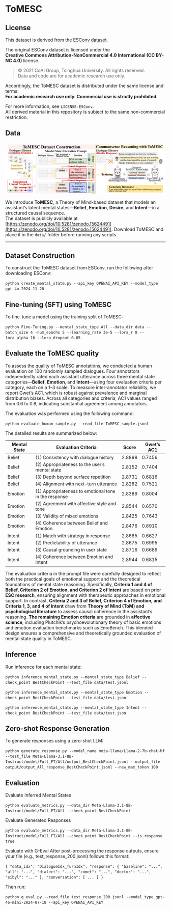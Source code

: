 # ToMESC

## License

This dataset is derived from the [ESConv dataset](https://github.com/thu-coai/Emotional-Support-Conversation).  
  
The original ESConv dataset is licensed under the  
**Creative Commons Attribution-NonCommercial 4.0 International (CC BY-NC 4.0)** license.  
> © 2021 CoAI Group, Tsinghua University. All rights reserved.  
> Data and code are for academic research use only.

Accordingly, the ToMESC dataset is distributed under the same license and terms:  
**For academic research use only. Commercial use is strictly prohibited.**

For more information, see `LICENSE-ESConv`.  
All derived material in this repository is subject to the same non-commercial restriction.


## Data

<img src='ToMESC.png' width='1000'>

We introduce **ToMESC**, a Theory of Mind-based dataset that models an assistant’s latent mental states—**Belief**, **Emotion**, **Desire**, and **Intent**—in a structured causal sequence.  
The dataset is publicly available at [https://zenodo.org/doi/10.5281/zenodo.15624491](https://zenodo.org/doi/10.5281/zenodo.15624491).
Download ToMESC and place it in the `data/` folder before running any scripts.

---

## Dataset Construction

To construct the ToMESC dataset from ESConv, run the following after downloading ESConv:

  `python create_mental_state.py --api_key OPENAI_API_KEY --model_type gpt-4o-2024-11-20`

## Fine-tuning (SFT) using ToMESC

To fine-tune a model using the training split of ToMESC:

  `python Fine-Tuning.py --mental_state_type All --data_dir data --batch_size 4 -num_epochs 5 --learning_rate 3e-5 --lora_r 8 --lora_alpha 16 --lora_dropout 0.05`

## Evaluate the ToMESC quality

To assess the quality of ToMESC annotations, we conducted a human evaluation on 100 randomly sampled dialogues. Four annotators independently rated each assistant utterance across three mental state categories—**Belief**, **Emotion**, and **Intent**—using four evaluation criteria per category, each on a 1–3 scale. To measure inter-annotator reliability, we report Gwet’s AC1, which is robust against prevalence and marginal distribution biases. Across all categories and criteria, AC1 values ranged from 0.6 to 0.8, indicating substantial agreement among annotators.

The evaluation was performed using the following command:

 `python evaluate_human_sample.py --read_file ToMESC_sample.jsonl`

The detailed results are summarized below:

| Mental State | Evaluation Criteria | Score | Gwet’s AC1 |
|--------------|---------------------|-------|------------|
| Belief | (1) Consistency with dialogue history | 2.8898 | 0.7456 |
| Belief | (2) Appropriateness to the user’s mental state | 2.8152 | 0.7404 |
| Belief | (3) Depth beyond surface repetition | 2.8731 | 0.6816 |
| Belief | (4) Alignment with next-turn utterance | 2.8282 | 0.7521 |
| Emotion | (1) Appropriateness to emotional tone in the response | 2.8389 | 0.8004 |
| Emotion | (2) Agreement with affective style and tone | 2.8544 | 0.6570 |
| Emotion | (3) Validity of mixed emotions | 2.8425 | 0.7643 |
| Emotion | (4) Coherence between Belief and Emotion | 2.8476 | 0.6910 |
| Intent | (1) Match with strategy in response | 2.8665 | 0.6627 |
| Intent | (2) Predictability of utterance | 2.8675 | 0.6995 |
| Intent | (3) Causal grounding in user state | 2.8716 | 0.6689 |
| Intent | (4) Coherence between Emotion and Intent | 2.8944 | 0.6815 |

The evaluation criteria in the prompt file were carefully designed to reflect both the practical goals of emotional support and the theoretical foundations of mental state reasoning. Specifically, **Criteria 1 and 4 of Belief, Criterion 2 of Emotion, and Criterion 2 of Intent** are based on prior **ESC research**, ensuring alignment with therapeutic approaches in emotional support. In contrast, **Criteria 2 and 3 of Belief, Criterion 4 of Emotion, and Criteria 1, 3, and 4 of Intent** draw from **Theory of Mind (ToM) and psychological literature** to assess causal coherence in the assistant’s reasoning. **The remaining Emotion criteria** are grounded in **affective science**, including Plutchik’s psychoevolutionary theory of basic emotions and emotion evaluation benchmarks such as EmoBench. This blended design ensures a comprehensive and theoretically grounded evaluation of mental state quality in ToMESC.


## Inference

Run inference for each mental state:

  `python inference_mental_state.py --mental_state_type Belief --check_point BestCheckPoint --test_file data/test.jsonl`

  
  `python inference_mental_state.py --mental_state_type Emotion --check_point BestCheckPoint --test_file data/test.json`

  
  `python inference_mental_state.py --mental_state_type Intent --check_point BestCheckPoint --test_file data/test.json`

## Zero-shot Response Generation

To generate responses using a zero-shot LLM:

  `python generate_response.py --model_name meta-llama/Llama-2-7b-chat-hf --test_file Meta-Llama-3.1-8B-Instruct/model/Full_FT/All/output_BestCheckPoint.jsonl --output_file output/output_All_response_BestCheckPoint.jsonl --new_max_token 100`

## Evaluation

Evaluate Inferred Mental States

  `python evaluate_metrics.py --data_dir Meta-Llama-3.1-8B-Instruct/model/Full_FT/All --check_point BestCheckPoint`

Evaluate Generated Responses

  `python evaluate_metrics.py --data_dir Meta-Llama-3.1-8B-Instruct/model/Full_FT/All --check_point BestCheckPoint --is_response true`

Evaluate with G-Eval
After post-processing the response outputs, ensure your file (e.g., test_response_200.jsonl) follows this format:

  `{
    "data_idx": "DialogueIdx_TurnIdx",
    "response": {
      "baseline": "...",
      "all": "...",
      "dialect": "...",
      "comet": "...",
      "doctor": "...",
      "sibyl": "..."
    },
    "conversation": [ ... ]
  }`



Then run:

  `python g_eval.py --read_file test_response_200.jsonl --model_type gpt-4o-mini-2024-07-18 --api_key OPENAI_API_KEY`
